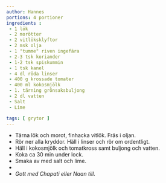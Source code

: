 ```yaml
---
author: Hannes
portions: 4 portioner
ingredients :
 - 1 lök
 - 2 morötter
 - 2 vitlöksklyftor
 - 2 msk olja
 - 1 "tumme" riven ingefära
 - 2-3 tsk koriander
 - 1-2 tsk spiskummin
 - 1 tsk kanel
 - 4 dl röda linser
 - 400 g krossade tomater
 - 400 ml kokosmjölk
 - 1. tärning grönsaksbuljong
 - 2 dl vatten
 - Salt
 - Lime

tags: [ grytor ]
---
```

* Tärna lök och morot, finhacka vitlök. Fräs i oljan.
* Rör ner alla kryddor. Häll i linser och rör om ordentligt.
* Häll i kokosmjölk och tomatkross samt buljong och vatten.
* Koka ca 30 min under lock.
* Smaka av med salt och lime.
*  
* _Gott med Chapati eller Naan till._

